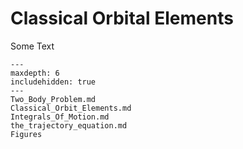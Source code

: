 Classical Orbital Elements
===========================

Some Text

```{toctree}
---
maxdepth: 6
includehidden: true
---
Two_Body_Problem.md
Classical_Orbit_Elements.md
Integrals_Of_Motion.md
the_trajectory_equation.md
Figures
```